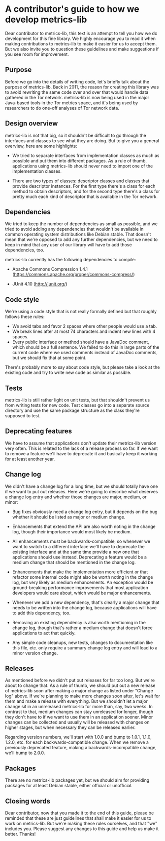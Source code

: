 A contributor's guide to how we develop metrics-lib 
===================================================

Dear contributor to metrics-lib, this text is an attempt to tell you how we do development for this fine library.  We highly encourage you to read it when making contributions to metrics-lib to make it easier for us to accept them.  But we also invite you to question these guidelines and make suggestions if you see room for improvement.


Purpose
-------

Before we go into the details of writing code, let's briefly talk about the purpose of metrics-lib.  Back in 2011, the reason for creating this library was to avoid rewriting the same code over and over that would handle data gathered in the Tor network.  metrics-lib is now being used in the major Java-based tools in the Tor metrics space, and it's being used by researchers to do one-off analyses of Tor network data.


Design overview
---------------

metrics-lib is not that big, so it shouldn't be difficult to go through the interfaces and classes to see what they are doing.  But to give you a general overview, here are some highlights:

 - We tried to separate interfaces from implementation classes as much as possible and put them into different packages.  As a rule of thumb, applications using metrics-lib should never need to import one of the implementation classes.

 - There are two types of classes: descriptor classes and classes that provide descriptor instances.  For the first type there's a class for each method to obtain descriptors, and for the second type there's a class for pretty much each kind of descriptor that is available in the Tor network.


Dependencies
------------

We tried to keep the number of dependencies as small as possible, and we tried to avoid adding any dependencies that wouldn't be available in common operating system distributions like Debian stable.  That doesn't mean that we're opposed to add any further dependencies, but we need to keep in mind that any user of our library will have to add those dependencies, too.

metrics-lib currently has the following dependencies to compile:

 - Apache Commons Compression 1.4.1
   (https://commons.apache.org/proper/commons-compress/)

 - JUnit 4.10 (http://junit.org/)

Code style
----------

We're using a code style that is not really formally defined but that roughly follows these rules:

 - We avoid tabs and favor 2 spaces where other people would use a tab.
 - We break lines after at most 74 characters and indent new lines with 4 spaces.
 - Every public interface or method should have a JavaDoc comment, which should be a full sentence.  We failed to do this in large parts of the current code where we used comments instead of JavaDoc comments, but we should fix that at some point.

There's probably more to say about code style, but please take a look at the existing code and try to write new code as similar as possible.


Tests
-----

metrics-lib is still rather light on unit tests, but that shouldn't prevent us from writing tests for new code.  Test classes go into a separate source directory and use the same package structure as the class they're supposed to test.


Deprecating features
--------------------

We have to assume that applications don't update their metrics-lib version very often.  This is related to the lack of a release process so far.  If we want to remove a feature we'll have to deprecate it and basically keep it working for at least another year.


Change log
----------

We didn't have a change log for a long time, but we should totally have one if we want to put out releases.  Here we're going to describe what deserves a change log entry and whether those changes are major, medium, or minor:

 - Bug fixes obviously need a change log entry, but it depends on the bug whether it should be listed as major or medium change.

 - Enhancements that extend the API are also worth noting in the change log, though their importance would most likely be medium.

 - All enhancements must be backwards-compatible, so whenever we want to switch to a different interface we'll have to deprecate the existing interface and at the same time provide a new one that applications should use instead.  Deprecating a feature would be a medium change that should be mentioned in the change log.

 - Enhancements that make the implementation more efficient or that refactor some internal code might also be worth noting in the change log, but very likely as medium enhancements.  An exception would be ground-breaking performance improvements that most application developers would care about, which would be major enhancements.

 - Whenever we add a new dependency, that's clearly a major change that needs to be written into the change log, because applications will have to add this dependency, too.

 - Removing an existing dependency is also worth mentioning in the change log, though that's rather a medium change that doesn't force applications to act that quickly.

 - Any simple code cleanups, new tests, changes to documentation like this file, etc. only require a summary change log entry and will lead to a minor version change.


Releases
--------

As mentioned before we didn't put out releases for far too long.  But we're about to change that.  As a rule of thumb, we should put out a new release of metrics-lib soon after making a major change as listed under "Change log" above.  If we're planning to make more changes soon after, let's wait for them and make a release with everything.  But we shouldn't let a major change sit in an unreleased metrics-lib for more than, say, two weeks.  In contrast to that, medium changes can stay unreleased for longer, though they don't have to if we want to use them in an application sooner. Minor changes can be collected and usually will be released with changes on higher stages, but when necessary they can be released earlier.

Regarding version numbers, we'll start with 1.0.0 and bump to 1.0.1, 1.1.0, 1.2.0, etc. for each backwards-compatible change.  When we remove a previously deprecated feature, making a backwards-incompatible change, we'll bump to 2.0.0.


Packages
--------

There are no metrics-lib packages yet, but we should aim for providing packages for at least Debian stable, either official or unofficial.


Closing words
-------------

Dear contributor, now that you made it to the end of this guide, please be reminded that these are just guidelines that shall make it easier for us to work on metrics-lib.  But we're making these rules ourselves, and that "we" includes you.  Please suggest any changes to this guide and help us make it better.  Thanks!

